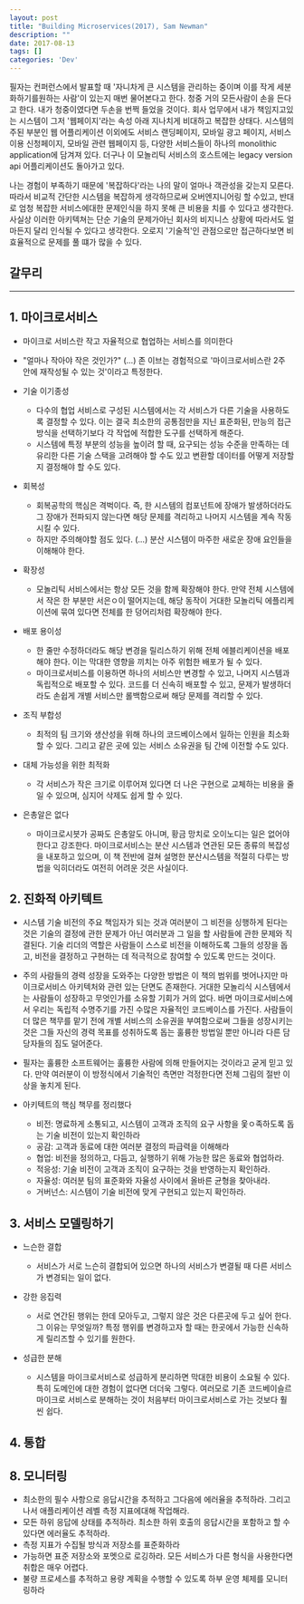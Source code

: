 ```yaml
---
layout: post
title: "Building Microservices(2017), Sam Newman"
description: ""
date: 2017-08-13
tags: []
categories: 'Dev'
---
```


필자는 컨퍼런스에서 발표할 때 '자니차게 큰 시스템을 관리하는 중이며 이를 작게 세분화하기를원하는 사람'이 있는지 매번 물어본다고 한다. 청중 거의 모든사람이 손을 든다고 한다. 내가 청중이였다면 두손을 번쩍 들었을 것이다. 회사 업무에서 내가 책임지고있는 시스템이 그저 '웹페이지'라는 속성 아래 지나치게 비대하고 복잡한 상태다. 시스템의 주된 부분인 웹 어플리케이션 이외에도 서비스 랜딩페이지, 모바일 광고 페이지, 서비스 이용 신청페이지, 모바일 관련 웹페이지 등, 다양한 서비스들이 하나의 monolithic application에 담겨져 있다. 더구나 이 모놀리틱 서비스의 호스트에는 legacy version api 어플리케이션도 돌아가고 있다.

 나는 경험이 부족하기 때문에 '복잡하다'라는 나의 말이 얼마나 객관성을 갖는지 모른다. 따라서 비교적 간단한 시스템을 복잡하게 생각하므로써 오버엔지니어링 할 수있고, 반대로 엄청 복잡한 서비스에대한 문제인식을 하지 못해 큰 비용을 치를 수 있다고 생각한다. 사실상 이러한 아키텍쳐는 단순 기술의 문제가아닌 회사의 비지니스 상황에 따라서도 얼마든지 달리 인식될 수 있다고 생각한다. 오로지 '기술적'인 관점으로만 접근하다보면 비효율적으로 문제를 풀 떄가 많을 수 있다.

## 갈무리

---

## 1. 마이크로서비스

- 마이크로 서비스란 작고 자율적으로 협업하는 서비스를 의미한다

- "얼마나 작아야 작은 것인가?" (...) 존 이브는 경험적으로 '마이크로서비스란 2주 안에 재작성될 수 있는 것'이라고 특정한다.

- 기술 이기종성
    - 다수의 협업 서비스로 구성된 시스템에서는 각 서비스가 다른 기술을 사용하도록 결정할 수 있다. 이는 결국 최소한의 공통점만을 지닌 표준화된, 만능의 접근 방식을 선택하기보다 각 작업에 적합한 도구를 선택하게 해준다.
    - 시스템에 특정 부분의 성능을 높이려 할 때, 요구되는 성능 수준을 만족하는 데 유리한 다른 기술 스택을 고려해야 할 수도 있고 변환할 데이터를 어떻게 저장할지 결정해야 할 수도 있다.
- 회복성
    - 회복공학의 핵심은 격벅이다. 즉, 한 시스템의 컴포넌트에 장애가 발생하더라도 그 장애가 전파되지 않는다면 해당 문제를 격리하고 나머지 시스템을 계속 작동시킬 수 있다.
    - 하지만 주의해야할 점도 있다. (...) 분산 시스템이 마주한 새로운 장애 요인들을 이해해야 한다.
- 확장성
    - 모놀리틱 서비스에서는 항상 모든 것을 함께 확장해야 한다. 만약 전체 시스템에서 작은 한 부분만 서은ㅇ이 떨어지는데, 해당 동작이 거대한 모놀리틱 에플리케이션에 묶여 있다면 전체를 한 덩어리처럼 확장해야 한다.
- 배포 용이성
    - 한 줄만 수정하더라도 해당 변경을 릴리스하기 위해 전체 에블리케이션을 배포해야 한다. 이는 막대한 영향을 끼치는 아주 위험한 배포가 될 수 있다.
    - 마이크로서비스를 이용하면 하나의 서비스만 변경할 수 있고, 나머지 시스템과 독립적으로 배포할 수 있다. 코드를 더 신속히 배포할 수 있고, 문제가 발생하더라도 손쉽게 개별 서비스만 롤백함으로써 해당 문제를 격리할 수 있다.
- 조직 부합성
    - 최적의 팀 크기와 생산성을 위해 하나의 코드베이스에서 일하는 인원을 최소화 할 수 있다. 그리고 같은 곳에 있는 서비스 소유권을 팀 간에 이전할 수도 있다.
- 대체 가능성을 위한 최적화
    - 각 서비스가 작은 크기로 이루어져 있다면 더 나은 구현으로 교체하는 비용을 줄일 수 있으며, 심지어 삭제도 쉽게 할 수 있다.
- 은총알은 없다
    - 마이크로시븟가 공짜도 은총알도 아니며, 황금 망치로 오이노디는 일은 없어야 한다고 강조한다. 마이크로서비스는 분산 시스템과 연관된 모든 종류의 복잡성을 내포하고 있으며, 이 책 전반에 걸쳐 설명한 분산시스템을 적절히 다루는 방법을 익히더라도 여전히 어려운 것은 사실이다.

## 2. 진화적 아키텍트

- 시스템 기술 비전의 주요 책임자가 되는 것과 여러분이 그 비전을 싱행하게 된다는 것은 기술의 결정에 관한 문제가 아닌 여러분과 그 일을 할 사람들에 관한 문제와 직결된다. 기술 리더의 역할은 사람들이 스스로 비전을 이해하도록 그들의 성장을 돕고, 비전을 결정하고 구현하는 데 적극적으로 참여할 수 있도록 만드는 것이다.

- 주의 사람들의 경력 성장을 도와주는 다양한 방법은 이 책의 범위를 벗어나지만 마이크로서비스 아키텍처와 관련 있는 단면도 존재한다. 거대한 모놀리식 시스템에서는 사람들이 성장하고 무엇인가를 소유할 기회가 거의 없다. 바면 마이크로서비스에서 우리는 독립적 수명주기를 가진 수많은 자율적인 코드베이스를 가진다. 사람들이 더 많은 책무를 맡기 전에 개별 서비스의 소유권을 부여함으로써 그들을 성장시키는 것은 그들 자신의 경력 목표를 성취하도록 돕는 훌륭한 방법일 뿐만 아니라 다른 담당자들의 짐도 덜어준다.

- 필자는 훌륭한 소프트웨어는 훌륭한 사람에 의해 만들어지는 것이라고 굳게 믿고 있다. 만약 여러분이 이 방정식에서 기술적인 측면만 걱정한다면 전체 그림의 절반 이상을 놓치게 된다.

- 아키텍트의 핵심 책무를 정리했다
    - 비전: 명료하게 소통되고, 시스템이 고객과 조직의 요구 사항을 웇ㅇ족하도록 돕는 기술 비전이 있는지 확인하라
    - 공감: 고객과 동료에 대한 여러분 결정의 파급력을 이해해라
    - 협업: 비전을 정의하고, 다듬고, 실행하기 위해 가능한 많은 동료와 협업하라.
    - 적응성: 기술 비전이 고객과 조직이 요구하는 것을 반영하는지 확인하라.
    - 자율성: 여러분 팀의 표준화와 자율성 사이에서 올바른 균형을 찾아내라.
    - 거버넌스: 시스템이 기술 비전에 맞게 구현되고 있는지 확인하라.

## 3. 서비스 모델링하기

- 느슨한 결합
    - 서비스가 서로 느슨히 결합되어 있으면 하나의 서비스가 변결될 때 다른 서비스가 변경되는 일이 없다.

- 강한 응집력
    - 서로 연간된 행위는 한데 모아두고, 그렇지 않은 것은 다른곳에 두고 싶어 한다. 그 이유는 무엇일까? 특정 행위를 변경하고자 할 때는 한곳에서 가능한 신속하게 릴리즈할 수 있기를 원한다.

- 성급한 분해
    - 시스템을 마이크로서비스로 성급하게 분리하면 막대한 비용이 소요될 수 있다. 특히 도메인에 대한 경험이 없다면 더더욱 그렇다. 여러모로 기존 코드베이슬르 마이크로 서비스로 분해하는 것이 처음부터 마이크로서비스로 가는 것보다 훨씬 쉽다.

## 4. 통합

## 8. 모니터링

- 최소한의 필수 사항으로 응답시간을 추적하고 그다음에 에러율을 추적하라. 그리고 나서 애플리케이션 레벨 측정 지표에대해 작업해라.
- 모든 하위 응답에 상태를 추적하라. 최소한 하위 호출의 응답시간을 포함하고 할 수 있다면 에러율도 추적하라.
- 측정 지표가 수집될 방식과 저장소를 표준화하라
- 가능하면 표준 저장소와 포멧으로 로깅하라. 모든 서비스가 다른 형식을 사용한다면 취합은 매우 어렵다.
- 불량 프로세스를 추적하고 용량 계획을 수행할 수 있도록 하부 운영 체제를 모니터링하라
